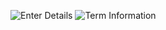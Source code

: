 ![Enter Details](https://github.com/MDilipKumar015/Student-GetTermInfoByTermId/assets/127477427/c9d98f03-fe03-4815-8854-0230f95b6bf2)
![Term Information](https://github.com/MDilipKumar015/Student-GetTermInfoByTermId/assets/127477427/a4cc468a-6a05-4347-acef-2aa9f62f1ace)
